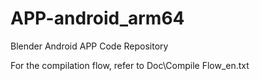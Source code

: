 # APP-android_arm64

Blender Android APP Code Repository

For the compilation flow, refer to Doc\Compile Flow_en.txt